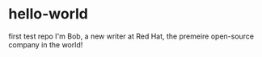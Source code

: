 # hello-world
first test repo
I'm Bob, a new writer at Red Hat, the premeire open-source company in the world!
